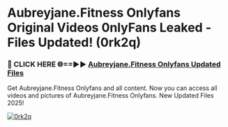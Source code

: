 # Aubreyjane.Fitness Onlyfans Original Videos 0nlyFans Leaked - Files Updated! (0rk2q)

<h3>🔴 CLICK HERE 🌐==►► <a href="https://tinyurl.com/ehrbuxhb" rel="nofollow">Aubreyjane.Fitness Onlyfans Updated Files</a></h3>

Get Aubreyjane.Fitness Onlyfans and all content. Now you can access all videos and pictures of Aubreyjane.Fitness Onlyfans. New Updated Files 2025!

[![0rk2q](https://i.imgur.com/lVYEuWS.gif)](https://tinyurl.com/ehrbuxhb)
